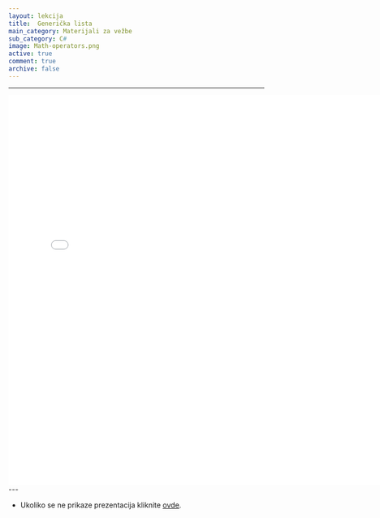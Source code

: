 ```yaml
---
layout: lekcija
title:  Generička lista
main_category: Materijali za vežbe
sub_category: C#
image: Math-operators.png
active: true
comment: true
archive: false
---
```

---
<embed src="/assets/vp/6_generička_lista.pdf" width="768" height="768">
---

* Ukoliko se ne prikaze prezentacija kliknite [ovde](/assets/vp/6_generička_lista.pdf).

